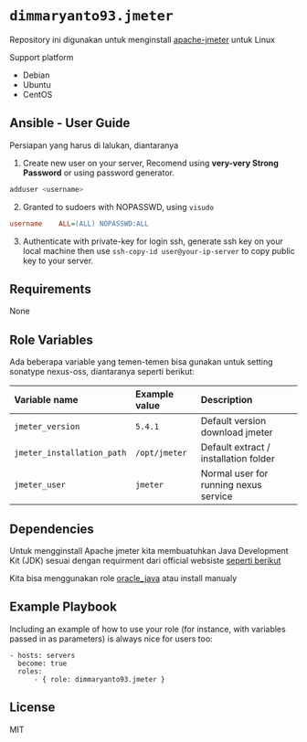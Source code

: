 `dimmaryanto93.jmeter`
=========

Repository ini digunakan untuk menginstall [apache-jmeter](https://jmeter.apache.org/) untuk Linux

Support platform

- Debian
- Ubuntu
- CentOS


Ansible - User Guide
------------

Persiapan yang harus di lalukan, diantaranya

1. Create new user on your server, Recomend using **very-very Strong Password** or using password generator. 
  ```bash
  adduser <username>
  ```

2. Granted to sudoers with NOPASSWD, using `visudo`
  ```ini
  username    ALL=(ALL) NOPASSWD:ALL
  ```

3. Authenticate with private-key for login ssh, generate ssh key on your local machine then use `ssh-copy-id user@your-ip-server` to copy public key to your server.


Requirements
------------

None

Role Variables
--------------

Ada beberapa variable yang temen-temen bisa gunakan untuk setting sonatype nexus-oss, diantaranya seperti berikut:

| Variable name                 | Example value       | Description |
| :---                          | :---                | :---        |
| `jmeter_version`              | `5.4.1`             | Default version download jmeter |
| `jmeter_installation_path`    | `/opt/jmeter`       | Default extract / installation folder |
| `jmeter_user`                 | `jmeter`            | Normal user for running nexus service |

Dependencies
------------

Untuk mengginstall Apache jmeter kita membuatuhkan Java Development Kit (JDK) sesuai dengan requirment dari official websiste [seperti berikut](https://jmeter.apache.org/usermanual/get-started.html)

Kita bisa menggunakan role [oracle_java](https://galaxy.ansible.com/dimmaryanto93/oracle_java) atau install manualy


Example Playbook
----------------

Including an example of how to use your role (for instance, with variables passed in as parameters) is always nice for users too:

```ansible
- hosts: servers
  become: true
  roles:
      - { role: dimmaryanto93.jmeter }
```

License
-------

MIT
